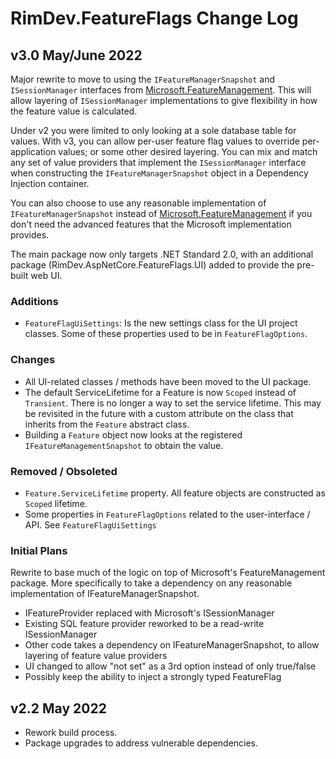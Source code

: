 # RimDev.FeatureFlags Change Log

## v3.0 May/June 2022

Major rewrite to move to using the `IFeatureManagerSnapshot` and `ISessionManager` interfaces from [Microsoft.FeatureManagement](https://www.nuget.org/packages/Microsoft.FeatureManagement/).  This will allow layering of `ISessionManager` implementations to give flexibility in how the feature value is calculated.

Under v2 you were limited to only looking at a sole database table for values.  With v3, you can allow per-user feature flag values to override per-application values; or some other desired layering.  You can mix and match any set of value providers that implement the `ISessionManager` interface when constructing the `IFeatureManagerSnapshot` object in a Dependency Injection container.

You can also choose to use any reasonable implementation of `IFeatureManagerSnapshot` instead of [Microsoft.FeatureManagement](https://www.nuget.org/packages/Microsoft.FeatureManagement/) if you don't need the advanced features that the Microsoft implementation provides.

The main package now only targets .NET Standard 2.0, with an additional package (RimDev.AspNetCore.FeatureFlags.UI) added to provide the pre-built web UI.

### Additions

- `FeatureFlagUiSettings`: Is the new settings class for the UI project classes.  Some of these properties used to be in `FeatureFlagOptions`.

### Changes

- All UI-related classes / methods have been moved to the UI package.
- The default ServiceLifetime for a Feature is now `Scoped` instead of `Transient`.  There is no longer a way to set the service lifetime.  This may be revisited in the future with a custom attribute on the class that inherits from the `Feature` abstract class.
- Building a `Feature` object now looks at the registered `IFeatureManagementSnapshot` to obtain the value.

### Removed / Obsoleted

- `Feature.ServiceLifetime` property.  All feature objects are constructed as `Scoped` lifetime.
- Some properties in `FeatureFlagOptions` related to the user-interface / API.  See `FeatureFlagUiSettings`

### Initial Plans

Rewrite to base much of the logic on top of Microsoft's FeatureManagement package.  More specifically to take a dependency on any reasonable implementation of IFeatureManagerSnapshot.

- IFeatureProvider replaced with Microsoft's ISessionManager
- Existing SQL feature provider reworked to be a read-write ISessionManager
- Other code takes a dependency on IFeatureManagerSnapshot, to allow layering of feature value providers
- UI changed to allow "not set" as a 3rd option instead of only true/false
- Possibly keep the ability to inject a strongly typed FeatureFlag

## v2.2 May 2022

- Rework build process.
- Package upgrades to address vulnerable dependencies.
